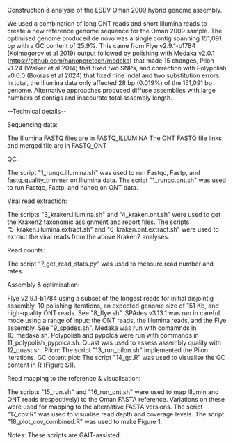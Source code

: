 Construction & analysis of the LSDV Oman 2009 hybrid genome assembly.

We used a combination of long ONT reads and short Illumina reads to create a new reference genome sequence for the Oman 2009 sample. The optimised genome produced de novo was a single contig spanning 151,091 bp with a GC content of 25.9%. This came from Flye v2.9.1-b1784 (Kolmogorov et al 2019) output followed by polishing with Medaka v2.0.1 (https://github.com/nanoporetech/medaka) that made 15 changes, Pilon v1.24 (Walker et al 2014) that fixed two SNPs, and correction with Polypolish v0.6.0 (Bouras et al 2024) that fixed nine indel and two substitution errors. In total, the Illumina data only affected 28 bp (0.019%) of the 151,091 bp genome. Alternative approaches produced diffuse assemblies with large numbers of contigs and inaccurate total assembly length.

--Technical details--

Sequencing data:

The Illumina FASTQ files are in FASTQ_ILLUMINA
The ONT FASTQ file links and merged file are in FASTQ_ONT

QC:

The script "1_runqc.illumina.sh" was used to run Fastqc, Fastp, and fastq_quality_trimmer on Illumina data.
The script "1_runqc.ont.sh" was used to run Fastqc, Fastp, and nanoq on ONT data.
 
Viral read extraction:

The scripts "3_kraken.illumina.sh" and "4_kraken.ont.sh" were used to get the Kraken2 taxonomic assignment and report files.
The scripts "5_kraken.illumina.extract.sh" and "6_kraken.ont.extract.sh" were used to extract the viral reads from the above Kraken2 analyses.

Read counts:

The script "7_get_read_stats.py" was used to measure read number and rates.

Assembly & optimisation:

Flye v2.9.1-b1784 using a subset of the longest reads for initial disjointig assembly, 10 polishing iterations, an expected genome size of 151 Kb, and high-quality ONT reads. See "8_flye.sh".
SPAdes v3.13.1 was run in careful mode using a range of input: the ONT reads, the Illumina reads, and the Flye assembly. See "9_spades.sh".
Medaka was run with comamnds in 10_medaka.sh.
Polypolish and pypolca were run with commands in 11_polypolish_pypolca.sh.
Quast was used to assess assembly quality with 12_quast.sh.
Pilon: The script "13_run_pilon.sh" implemented the Pilon iterations.
GC cotent plot: The script "14_gc.R" was used to visualise the GC content in R (Figure S1).

Read mapping to the reference & visualisation:

The scripts "15_run.sh" and "16_run_ont.sh" were used to map Illumin and ONT reads (respectively) to the Oman FASTA reference. Variations on these were used for mapping to the alternative FASTA versions.
The script "17_cov.R" was used to visualise read depth and coverage levels.
The script "18_plot_cov_combined.R" was used to make Figure 1.

Notes:
These scripts are GAIT-assisted.